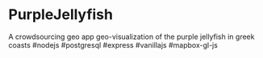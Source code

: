 # PurpleJellyfish
A crowdsourcing geo app geo-visualization of the purple jellyfish in greek coasts #nodejs #postgresql #express #vanillajs #mapbox-gl-js
